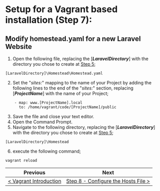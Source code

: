 # Setup for a Vagrant based installation (Step 7):

## Modify homestead.yaml for a new Laravel Website

1. Open the following file, replacing the [**_LaravelDirectory_**] with the directory you chose to create at [Step 5](vagrant-5.md);
  
```
[LaravelDirectory]\Homestead\Homestead.yaml
```

2. Set the "_sites:_" mapping to the name of your Project by adding the following lines to the end of the "_sites:_" section, replacing [**_ProjectName_**] with the name of your Project;

```
    - map: www.[ProjectName].local
      to: /home/vagrant/code/[ProjectName]/public
```

3. Save the file and close your text editor.
4. Open the Command Prompt.
5. Navigate to the following directory, replacing the [**_LaravelDirectory_**] with the directory you chose to create at [Step 5](vagrant-5.md);
  
```
[LaravelDirectory]\Homestead
```
6. execute the following command;

```
vagrant reload
```

| Previous | Next |
| -------- | ---- |
| [< Vagrant Introduction](README.md) | [Step 8 - Configure the Hosts File >](vagrant-8.md) |